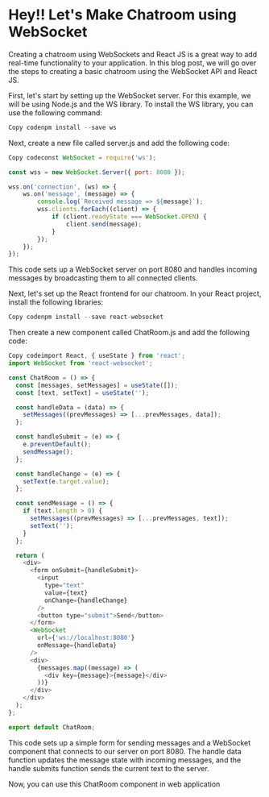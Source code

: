 # Hey!!  Let's Make Chatroom using WebSocket

Creating a chatroom using WebSockets and React JS is a great way to add real-time functionality to your application. In this blog post, we will go over the steps to creating a basic chatroom using the WebSocket API and React JS.

First, let's start by setting up the WebSocket server. For this example, we will be using Node.js and the WS library. To install the WS library, you can use the following command:

```javascript
Copy codenpm install --save ws
```

Next, create a new file called server.js and add the following code:

```javascript
Copy codeconst WebSocket = require('ws');

const wss = new WebSocket.Server({ port: 8080 });

wss.on('connection', (ws) => {
    ws.on('message', (message) => {
        console.log(`Received message => ${message}`);
        wss.clients.forEach((client) => {
            if (client.readyState === WebSocket.OPEN) {
                client.send(message);
            }
        });
    });
});
```

This code sets up a WebSocket server on port 8080 and handles incoming messages by broadcasting them to all connected clients.

Next, let's set up the React frontend for our chatroom. In your React project, install the following libraries:

```javascript
Copy codenpm install --save react-websocket
```

Then create a new component called ChatRoom.js and add the following code:

```javascript
Copy codeimport React, { useState } from 'react';
import WebSocket from 'react-websocket';

const ChatRoom = () => {
  const [messages, setMessages] = useState([]);
  const [text, setText] = useState('');

  const handleData = (data) => {
    setMessages((prevMessages) => [...prevMessages, data]);
  };

  const handleSubmit = (e) => {
    e.preventDefault();
    sendMessage();
  };

  const handleChange = (e) => {
    setText(e.target.value);
  };

  const sendMessage = () => {
    if (text.length > 0) {
      setMessages((prevMessages) => [...prevMessages, text]);
      setText('');
    }
  };

  return (
    <div>
      <form onSubmit={handleSubmit}>
        <input
          type="text"
          value={text}
          onChange={handleChange}
        />
        <button type="submit">Send</button>
      </form>
      <WebSocket
        url={'ws://localhost:8080'}
        onMessage={handleData}
      />
      <div>
        {messages.map((message) => (
          <div key={message}>{message}</div>
        ))}
      </div>
    </div>
  );
};

export default ChatRoom;
```

This code sets up a simple form for sending messages and a WebSocket component that connects to our server on port 8080. The handle data function updates the message state with incoming messages, and the handle submits function sends the current text to the server.

Now, you can use this ChatRoom component in web application